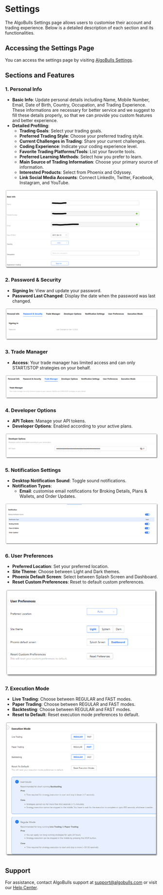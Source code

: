 # Settings

The AlgoBulls Settings page allows users to customise their account and trading experience. Below is a detailed description of each section and its functionalities.

## Accessing the Settings Page

You can access the settings page by visiting [AlgoBulls Settings](https://app.algobulls.com/settings).

## Sections and Features

### 1. **Personal Info**
   - **Basic Info**: Update personal details including Name, Mobile Number, Email, Date of Birth, Country, Occupation, and Trading Experience. These informations are necessary for better service and we suggest to fill these details properly, so that we can provide you custom features and better experience.
   - **Detailed Profiling**:
     - **Trading Goals**: Select your trading goals.
     - **Preferred Trading Style**: Choose your preferred trading style.
     - **Current Challenges in Trading**: Share your current challenges.
     - **Coding Experience**: Indicate your coding experience level.
     - **Favorite Trading Platforms/Tools**: List your favorite tools.
     - **Preferred Learning Methods**: Select how you prefer to learn.
     - **Main Source of Trading Information**: Choose your primary source of information.
     - **Interested Products**: Select from Phoenix and Odyssey.
     - **Link Social Media Accounts**: Connect LinkedIn, Twitter, Facebook, Instagram, and YouTube.

![Personal Info](imgs/personal_info.png)

### 2. **Password & Security**
   - **Signing In**: View and update your password.
   - **Password Last Changed**: Display the date when the password was last changed.

![Password & Security](imgs/password_change.png)

### 3. **Trade Manager**
   - **Access**: Your trade manager has limited access and can only START/STOP strategies on your behalf.

![Trade Manager](imgs/trade_manager.png)

### 4. **Developer Options**
   - **API Token**: Manage your API tokens.
   - **Developer Options**: Enabled according to your active plans.

![Developer Options](imgs/developer_options.png)

### 5. **Notification Settings**
   - **Desktop Notification Sound**: Toggle sound notifications.
   - **Notification Types**:
     - **Email**: customise email notifications for Broking Details, Plans & Wallets, and Order Updates.

![Notification Settings](imgs/notification_settings.png)

### 6. **User Preferences**
   - **Preferred Location**: Set your preferred location.
   - **Site Theme**: Choose between Light and Dark themes.
   - **Phoenix Default Screen**: Select between Splash Screen and Dashboard.
   - **Reset Custom Preferences**: Reset to default custom preferences.

![User Preferences](imgs/user_preference.png)

### 7. **Execution Mode**
   - **Live Trading**: Choose between REGULAR and FAST modes.
   - **Paper Trading**: Choose between REGULAR and FAST modes.
   - **Backtesting**: Choose between REGULAR and FAST modes.
   - **Reset to Default**: Reset execution mode preferences to default.

![Execution Mode](imgs/execution_mode.png)

## Support

For assistance, contact AlgoBulls support at [support@algobulls.com](mailto:support@algobulls.com) or visit our [Help Center](https://support.algobulls.com).
